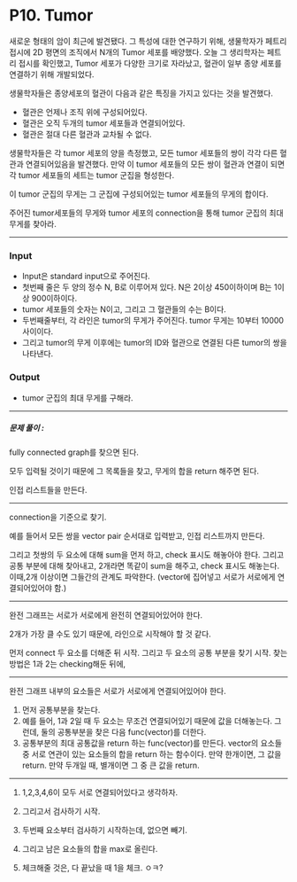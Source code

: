 # P10. Tumor 

새로운 형태의 암이 최근에 발견됐다. 그 특성에 대한 연구하기 위해, 생물학자가 페트리 접시에 2D 평면의 조직에서 N개의 Tumor 세포를 배양했다. 오늘 그 생리학자는 페트리 접시를 확인했고, Tumor 세포가 다양한 크기로 자라났고, 혈관이 일부 종양 세포를 연결하기 위해 개발되었다. 

생물학자들은 종양세포의 혈관이 다음과 같은 특징을 가지고 있다는 것을 발견했다.

- 혈관은 언제나 조직 위에 구성되어있다.
- 혈관은 오직 두개의 tumor 세포들과 연결되어있다.
- 혈관은 절대 다른 혈관과 교차될 수 없다.

생물학자들은 각 tumor 세포의 양을 측정했고, 모든 tumor 세포들의 쌍이 각각 다른 혈관과 연결되어있음을 발견했다. 만약 이 tumor 세포들의 모든 쌍이 혈관과 연결이 되면 각 tumor 세포들의 세트는 tumor 군집을 형성한다. 

이 tumor 군집의 무게는 그 군집에 구성되어있는 tumor 세포들의 무게의 합이다.

주어진 tumor세포들의 무게와 tumor 세포의 connection을 통해 tumor 군집의 최대 무게를 찾아라.

--------------

### Input

- Input은 standard input으로 주어진다.
- 첫번째 줄은 두 양의 정수 N, B로 이루어져 있다. N은 2이상 450이하이며 B는 1이상 900이하이다.
- tumor 세포들의 숫자는 N이고, 그리고 그 혈관들의 수는 B이다.
- 두번째줄부터, 각 라인은 tumor의 무게가 주어진다. tumor 무게는 10부터 10000사이이다. 
- 그리고 tumor의 무게 이후에는 tumor의 ID와 혈관으로 연결된 다른 tumor의 쌍을 나타낸다.

### Output

- tumor 군집의 최대 무게를 구해라.

--------

##### 문제 풀이 :

fully connected graph를 찾으면 된다.

모두 입력될 것이기 때문에 그 목록들을 찾고, 무게의 합을 return 해주면 된다.

인접 리스트들을 만든다.

---------------------

connection을 기준으로 찾기.

예를 들어서 모든 쌍을 vector pair 순서대로 입력받고, 인접 리스트까지 만든다.

그리고 첫쌍의 두 요소에 대해 sum을 먼저 하고, check 표시도 해놓아야 한다. 그리고 공통 부분에 대해 찾아내고, 2개라면 똑같이 sum을 해주고, check 표시도 해놓는다. 이때,2개 이상이면 그들간의 관계도 파악한다. (vector에 집어넣고 서로가 서로에게 연결되어있어야 함.)

----

완전 그래프는 서로가 서로에게 완전히 연결되어있어야 한다.

2개가 가장 클 수도 있기 때문에, 라인으로 시작해야 할 것 같다.

먼저 connect 두 요소를 더해준 뒤 시작. 그리고 두 요소의 공통 부분을 찾기 시작. 찾는 방법은 1과 2는 checking해둔 뒤에, 

-------------

완전 그래프 내부의 요소들은 서로가 서로에게 연결되어있어야 한다.

1. 먼저 공통부분을 찾는다.
2. 예를 들어, 1과 2일 때 두 요소는 무조건 연결되어있기 때문에 값을 더해놓는다. 그런데, 둘의 공통부분을 찾은 다음 func(vector)를 더한다.
3. 공통부분의 최대 공통값을 return 하는 func(vector)를 만든다.
   vector의 요소들 중 서로 연관이 있는 요소들의 합을 return 하는 함수이다.
   만약 한개이면, 그 값을 return.
   만약 두개일 때, 별개이면 그 중 큰 값을 return.

-------

1. 1,2,3,4,6이 모두 서로 연결되어있다고 생각하자.
2. 그리고서 검사하기 시작.
3. 두번째 요소부터 검사하기 시작하는데, 없으면 빼기.
4. 그리고 남은 요소들의 합을 max로 올린다.

5. 체크해줄 것은, 다 끝났을 때 1을 체크. ㅇㅋ?